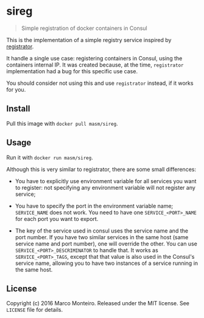 # sireg

> Simple registration of docker containers in Consul

This is the implementation of a simple registry service inspired by
[registrator](https://github.com/gliderlabs/registrator).

It handle a single use case: registering containers in Consul, using the containers internal
IP.  It was created because, at the time, `registrator` implementation had a bug for this
specific use case.

You should consider not using this and use `registrator` instead, if it works for you.

## Install

Pull this image with `docker pull masm/sireg`.


## Usage

Run it with `docker run masm/sireg`.

Although this is very similar to registrator, there are some small differences:

  - You have to explicitly use environment variable for all services you want to register:
    not specifying any environment variable will not register any service;

  - You have to specify the port in the environment variable name; `SERVICE_NAME` does not
    work.  You need to have one `SERVICE_<PORT>_NAME` for each port you want to export.

  - The key of the service used in consul uses the service name and the port number.  If you
    have two similar services in the same host (same service name and port number), one will
    override the other.  You can use `SERVICE_<PORT>_DESCRIMINATOR` to handle that.  It
    works as `SERVICE_<PORT>_TAGS`, except that that value is also used in the Consul's
    service name, allowing you to have two instances of a service running in the same host.


## License

Copyright (c) 2016 Marco Monteiro. Released under the MIT license. See `LICENSE` file for details.
